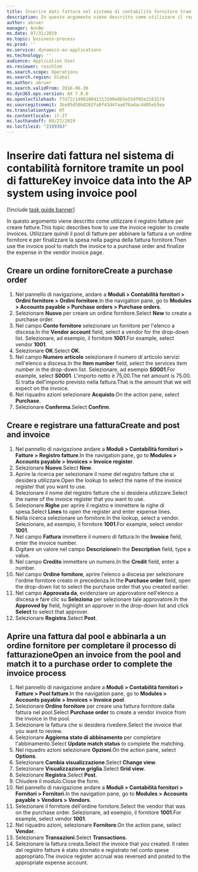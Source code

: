 ```yaml
---
title: Inserire dati fattura nel sistema di contabilità fornitore tramite un pool di fatture
description: In questo argomento viene descritto come utilizzare il registro fatture per creare fatture.
author: abruer
manager: AnnBe
ms.date: 07/31/2019
ms.topic: business-process
ms.prod: ''
ms.service: dynamics-ax-applications
ms.technology: ''
audience: Application User
ms.reviewer: roschlom
ms.search.scope: Operations
ms.search.region: Global
ms.author: abruer
ms.search.validFrom: 2016-06-30
ms.dyn365.ops.version: AX 7.0.0
ms.openlocfilehash: f7d72c1d98100d1313109e8b5e55df02e2163174
ms.sourcegitcommit: 3ba95d50b8262fa0f43d4faad76adac4d05eb3ea
ms.translationtype: HT
ms.contentlocale: it-IT
ms.lasthandoff: 09/27/2019
ms.locfileid: "2189363"
---
```

# <a name="key-invoice-data-into-the-ap-system-using-invoice-pool"></a><span data-ttu-id="747e3-103">Inserire dati fattura nel sistema di contabilità fornitore tramite un pool di fatture</span><span class="sxs-lookup"><span data-stu-id="747e3-103">Key invoice data into the AP system using invoice pool</span></span>

[!include [task guide banner](../../includes/task-guide-banner.md)]

<span data-ttu-id="747e3-104">In questo argomento viene descritto come utilizzare il registro fatture per creare fatture.</span><span class="sxs-lookup"><span data-stu-id="747e3-104">This topic describes how to use the invoice register to create invoices.</span></span> <span data-ttu-id="747e3-105">Utilizzare quindi il pool di fatture per abbinare la fattura a un ordine fornitore e per finalizzare la spesa nella pagina della fattura fornitore.</span><span class="sxs-lookup"><span data-stu-id="747e3-105">Then use the invoice pool to match the invoice to a purchase order and finalize the expense in the vendor invoice page.</span></span>


## <a name="create-a-purchase-order"></a><span data-ttu-id="747e3-106">Creare un ordine fornitore</span><span class="sxs-lookup"><span data-stu-id="747e3-106">Create a purchase order</span></span>
1. <span data-ttu-id="747e3-107">Nel pannello di navigazione, andare a **Moduli > Contabilità fornitori > Ordini fornitore > Ordini fornitore**.</span><span class="sxs-lookup"><span data-stu-id="747e3-107">In the navigation pane, go to **Modules > Accounts payable > Purchase orders > Purchase orders**.</span></span>
2. <span data-ttu-id="747e3-108">Selezionare **Nuovo** per creare un ordine fornitore.</span><span class="sxs-lookup"><span data-stu-id="747e3-108">Select **New** to create a purchase order.</span></span>
3. <span data-ttu-id="747e3-109">Nel campo **Conto fornitore** selezionare un fornitore per l'elenco a discesa.</span><span class="sxs-lookup"><span data-stu-id="747e3-109">In the **Vendor account** field, select a vendor for the drop-down list.</span></span> <span data-ttu-id="747e3-110">Selezionare, ad esempio, il fornitore **1001**.</span><span class="sxs-lookup"><span data-stu-id="747e3-110">For example, select vendor **1001**.</span></span>
4. <span data-ttu-id="747e3-111">Selezionare **OK**.</span><span class="sxs-lookup"><span data-stu-id="747e3-111">Select **OK**.</span></span>
5. <span data-ttu-id="747e3-112">Nel campo **Numero articolo** selezionare il numero di articolo servizi nell'elenco a discesa.</span><span class="sxs-lookup"><span data-stu-id="747e3-112">In the **Item number** field, select the services item number in the drop-down list.</span></span> <span data-ttu-id="747e3-113">Selezionare, ad esempio **S0001**.</span><span class="sxs-lookup"><span data-stu-id="747e3-113">For example, select **S0001**.</span></span> <span data-ttu-id="747e3-114">L'importo netto è 75,00.</span><span class="sxs-lookup"><span data-stu-id="747e3-114">The net amount is 75.00.</span></span>  <span data-ttu-id="747e3-115">Si tratta dell'importo previsto nella fattura.</span><span class="sxs-lookup"><span data-stu-id="747e3-115">That is the amount that we will expect on the invoice.</span></span>  
6. <span data-ttu-id="747e3-116">Nel riquadro azioni selezionare **Acquisto**.</span><span class="sxs-lookup"><span data-stu-id="747e3-116">On the action pane, select **Purchase**.</span></span>
7. <span data-ttu-id="747e3-117">Selezionare **Conferma**.</span><span class="sxs-lookup"><span data-stu-id="747e3-117">Select **Confirm**.</span></span>

## <a name="create-and-post-and-invoice"></a><span data-ttu-id="747e3-118">Creare e registrare una fattura</span><span class="sxs-lookup"><span data-stu-id="747e3-118">Create and post and invoice</span></span>
1. <span data-ttu-id="747e3-119">Nel pannello di navigazione andare a **Moduli > Contabilità fornitori > Fatture > Registro fatture**.</span><span class="sxs-lookup"><span data-stu-id="747e3-119">In the navigation pane, go to **Modules > Accounts payable > Invoices > Invoice register**.</span></span>
2. <span data-ttu-id="747e3-120">Selezionare **Nuovo**.</span><span class="sxs-lookup"><span data-stu-id="747e3-120">Select **New**.</span></span>
3. <span data-ttu-id="747e3-121">Aprire la ricerca per selezionare il nome del registro fatture che si desidera utilizzare.</span><span class="sxs-lookup"><span data-stu-id="747e3-121">Open the lookup to select the name of the invoice register that you want to use.</span></span>
4. <span data-ttu-id="747e3-122">Selezionare il nome del registro fatture che si desidera utilizzare.</span><span class="sxs-lookup"><span data-stu-id="747e3-122">Select the name of the invoice register that you want to use.</span></span>
5. <span data-ttu-id="747e3-123">Selezionare **Righe** per aprire il registro e immettere le righe di spesa.</span><span class="sxs-lookup"><span data-stu-id="747e3-123">Select **Lines** to open the register and enter expense lines.</span></span>
6. <span data-ttu-id="747e3-124">Nella ricerca selezionare un fornitore.</span><span class="sxs-lookup"><span data-stu-id="747e3-124">In the lookup, select a vendor.</span></span> <span data-ttu-id="747e3-125">Selezionare, ad esempio, il fornitore **1001**.</span><span class="sxs-lookup"><span data-stu-id="747e3-125">For example, select vendor **1001**.</span></span>
7. <span data-ttu-id="747e3-126">Nel campo **Fattura** immettere il numero di fattura.</span><span class="sxs-lookup"><span data-stu-id="747e3-126">In the **Invoice** field, enter the invoice number.</span></span>
8. <span data-ttu-id="747e3-127">Digitare un valore nel campo **Descrizione**</span><span class="sxs-lookup"><span data-stu-id="747e3-127">In the **Description** field, type a value.</span></span>
9. <span data-ttu-id="747e3-128">Nel campo **Credito** immettere un numero.</span><span class="sxs-lookup"><span data-stu-id="747e3-128">In the **Credit** field, enter a number.</span></span>
10. <span data-ttu-id="747e3-129">Nel campo **Ordine fornitore**, aprire l'elenco a discesa per selezionare l'ordine fornitore creato in precedenza.</span><span class="sxs-lookup"><span data-stu-id="747e3-129">In the **Purchase order** field, open the drop-down list to select the purchase order that you created earlier.</span></span>
11. <span data-ttu-id="747e3-130">Nel campo **Approvata da**, evidenziare un approvatore nell'elenco a discesa e fare clic su **Seleziona** per selezionare tale approvatore.</span><span class="sxs-lookup"><span data-stu-id="747e3-130">In the **Approved by** field, highlight an approver in the drop-down list and click **Select** to select that approver.</span></span>
12. <span data-ttu-id="747e3-131">Selezionare **Registra**.</span><span class="sxs-lookup"><span data-stu-id="747e3-131">Select **Post**.</span></span>

## <a name="open-an-invoice-from-the-pool-and-match-it-to-a-purchase-order-to-complete-the-invoice-process"></a><span data-ttu-id="747e3-132">Aprire una fattura dal pool e abbinarla a un ordine fornitore per completare il processo di fatturazione</span><span class="sxs-lookup"><span data-stu-id="747e3-132">Open an invoice from the pool and match it to a purchase order to complete the invoice process</span></span>
1. <span data-ttu-id="747e3-133">Nel pannello di navigazione andare a **Moduli > Contabilità fornitori > Fatture > Pool fatture**.</span><span class="sxs-lookup"><span data-stu-id="747e3-133">In the navigation pane, go to **Modules > Accounts payable > Invoices > Invoice pool**.</span></span>
2. <span data-ttu-id="747e3-134">Selezionare **Ordine fornitore** per creare una fattura fornitore dalla fattura nel pool.</span><span class="sxs-lookup"><span data-stu-id="747e3-134">Select **Purchase order** to create a vendor invoice from the invoice in the pool.</span></span>
3. <span data-ttu-id="747e3-135">Selezionare la fattura che si desidera rivedere.</span><span class="sxs-lookup"><span data-stu-id="747e3-135">Select the invoice that you want to review.</span></span>
4. <span data-ttu-id="747e3-136">Selezionare **Aggiorna stato di abbinamento** per completare l'abbinamento.</span><span class="sxs-lookup"><span data-stu-id="747e3-136">Select **Update match status** to complete the matching.</span></span>
5. <span data-ttu-id="747e3-137">Nel riquadro azioni selezionare **Opzioni**.</span><span class="sxs-lookup"><span data-stu-id="747e3-137">On the action pane, select **Options**.</span></span>
6. <span data-ttu-id="747e3-138">Selezionare **Cambia visualizzazione**.</span><span class="sxs-lookup"><span data-stu-id="747e3-138">Select **Change view**.</span></span>
7. <span data-ttu-id="747e3-139">Selezionare **Visualizzazione griglia**.</span><span class="sxs-lookup"><span data-stu-id="747e3-139">Select **Grid view**.</span></span>
8. <span data-ttu-id="747e3-140">Selezionare **Registra**.</span><span class="sxs-lookup"><span data-stu-id="747e3-140">Select **Post**.</span></span>
9. <span data-ttu-id="747e3-141">Chiudere il modulo.</span><span class="sxs-lookup"><span data-stu-id="747e3-141">Close the form.</span></span>
10. <span data-ttu-id="747e3-142">Nel pannello di navigazione andare a **Moduli > Contabilità fornitori > Fornitori > Fornitori**.</span><span class="sxs-lookup"><span data-stu-id="747e3-142">In the navigation pane, go to **Modules > Accounts payable > Vendors > Vendors**.</span></span>
11. <span data-ttu-id="747e3-143">Selezionare il fornitore dell'ordine fornitore.</span><span class="sxs-lookup"><span data-stu-id="747e3-143">Select the vendor that was on the purchase order.</span></span> <span data-ttu-id="747e3-144">Selezionare, ad esempio, il fornitore **1001**.</span><span class="sxs-lookup"><span data-stu-id="747e3-144">For example, select vendor **1001**.</span></span>
12. <span data-ttu-id="747e3-145">Nel riquadro azioni, selezionare **Fornitore**.</span><span class="sxs-lookup"><span data-stu-id="747e3-145">On the action pane, select **Vendor**.</span></span>
13. <span data-ttu-id="747e3-146">Selezionare **Transazioni**.</span><span class="sxs-lookup"><span data-stu-id="747e3-146">Select **Transactions**.</span></span>
14. <span data-ttu-id="747e3-147">Selezionare la fattura creata.</span><span class="sxs-lookup"><span data-stu-id="747e3-147">Select the invoice that you created.</span></span> <span data-ttu-id="747e3-148">Il rateo del registro fatture è stato stornato e registrato nel conto spese appropriato.</span><span class="sxs-lookup"><span data-stu-id="747e3-148">The invoice register accrual was reversed and posted to the appropriate expense account.</span></span>  

